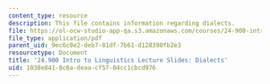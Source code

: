 ```yaml
---
content_type: resource
description: This file contains information regarding dialects.
file: https://ol-ocw-studio-app-qa.s3.amazonaws.com/courses/24-900-introduction-to-linguistics-fall-2012/1038e8418c6adeaacf5704cc1cbcd976_MIT24_900F12_Dialects.pdf
file_type: application/pdf
parent_uid: 9ec6c0e2-deb7-81df-7b61-d128390fb2e3
resourcetype: Document
title: '24.900 Intro to Linguistics Lecture Slides: Dialects'
uid: 1038e841-8c6a-deaa-cf57-04cc1cbcd976
---
```

